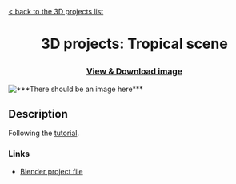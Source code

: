 [&lt; back to the 3D projects list](../ "3D projects list")

<h1><p align="center">3D projects: Tropical scene</p></h1>

<h3><p align="center"><a href="Tropical scene.png" title="View & Download image">View & Download image</a></p></h3>

<img src="Tropical scene.png" alt="***There should be an image here***" title="Tropical scene">

## Description

Following the [tutorial](https://www.youtube.com/watch?v=CsNgljHnbhA).

### Links

-   [Blender project file](Tropical&#32;scene.blend "Download Blender project file")
